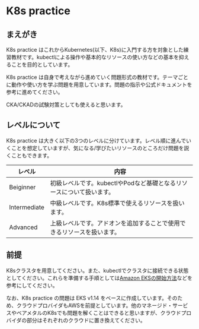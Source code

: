 # K8s practice
## まえがき
K8s practice はこれからKubernetes(以下、K8s)に入門する方を対象とした練習教材です。kubectlによる操作や基本的なリソースの使い方などの基本を抑えることを目的としています。

K8s practice は自身で考えながら進めていく問題形式の教材です。テーマごとに動作や使い方を学ぶ問題を用意しています。問題の指示や公式ドキュメントを参考に進めてください。

CKA/CKADの試験対策としても使えると思います。

## レベルについて
K8s practice は大きく以下の3つのレベルに分けています。レベル順に進んでいくことを想定していますが、気になる/学びたいリソースのところだけ問題を説くこともできます。

|レベル|内容|
|-|-|
|Beiginner|初級レベルです。kubectlやPodなど基礎となるリソースについて扱います。|
|Intermediate|中級レベルです。K8s標準で使えるリソースを扱います。|
|Advanced|上級レベルです。アドオンを追加することで使用できるリソースを扱います。|

## 前提
K8sクラスタを用意してください。また、kubectlでクラスタに接続できる状態としてください。これらを準備する手順としては[Amazon EKSの開始方法](https://docs.aws.amazon.com/ja_jp/eks/latest/userguide/getting-started.html)などを参考にしてください。

なお、K8s practice の問題は EKS v1.14 をベースに作成しています。そのため、クラウドプロバイダもAWSを前提としています。他のマネージド・サービスやベアメタルのK8sでも問題を解くことはできると思いますが、クラウドプロバイダの部分はそれぞれのクラウドに置き換えてください。


